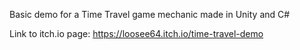 Basic demo for a Time Travel game mechanic made in Unity and C#

Link to itch.io page: https://loosee64.itch.io/time-travel-demo
